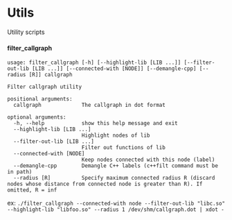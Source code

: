 # Utils

Utility scripts

#### filter_callgraph

```
usage: filter_callgraph [-h] [--highlight-lib [LIB ...]] [--filter-out-lib [LIB ...]] [--connected-with [NODE]] [--demangle-cpp] [--radius [R]] callgraph

Filter callgraph utility

positional arguments:
  callgraph             The callgraph in dot format

optional arguments:
  -h, --help            show this help message and exit
  --highlight-lib [LIB ...]
                        Highlight nodes of lib
  --filter-out-lib [LIB ...]
                        Filter out functions of lib
  --connected-with [NODE]
                        Keep nodes connected with this node (label)
  --demangle-cpp        Demangle C++ labels (c++filt command must be in path)
  --radius [R]          Specify maximum connected radius R (discard nodes whose distance from connected node is greater than R). If omitted, R = inf
```

ex: `./filter_callgraph --connected-with node --filter-out-lib "libc.so" --highlight-lib "libfoo.so" --radius 1 /dev/shm/callgraph.dot | xdot -`
